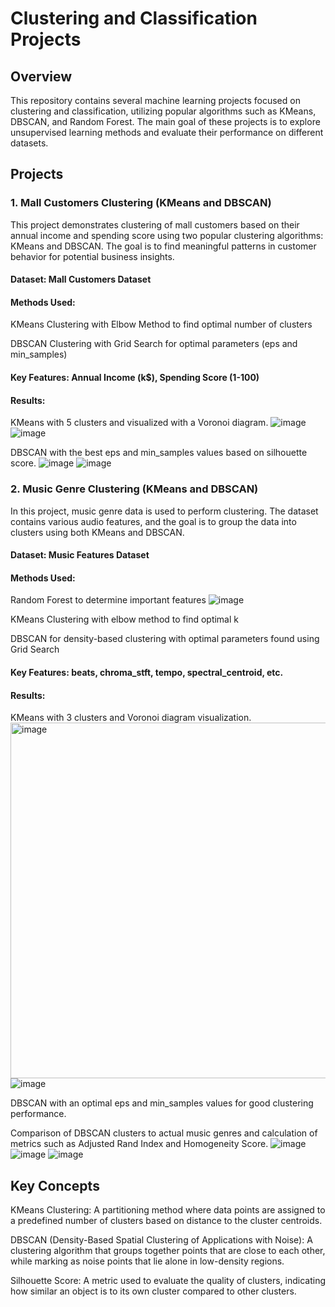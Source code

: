# Clustering and Classification Projects
## Overview
This repository contains several machine learning projects focused on clustering and classification, utilizing popular algorithms such as KMeans, DBSCAN, and Random Forest. The main goal of these projects is to explore unsupervised learning methods and evaluate their performance on different datasets.

## Projects
 ### 1. Mall Customers Clustering (KMeans and DBSCAN)
This project demonstrates clustering of mall customers based on their annual income and spending score using two popular clustering algorithms: KMeans and DBSCAN. The goal is to find meaningful patterns in customer behavior for potential business insights.

#### Dataset: Mall Customers Dataset

#### Methods Used:

KMeans Clustering with Elbow Method to find optimal number of clusters

DBSCAN Clustering with Grid Search for optimal parameters (eps and min_samples)

#### Key Features: Annual Income (k$), Spending Score (1-100)

#### Results:

KMeans with 5 clusters and visualized with a Voronoi diagram.
![image](https://github.com/user-attachments/assets/0967b3b8-3566-42c8-adc4-e17e5882a0fc)
![image](https://github.com/user-attachments/assets/bba54a85-9839-4af0-bddb-6cc3da042d3e)

DBSCAN with the best eps and min_samples values based on silhouette score.
![image](https://github.com/user-attachments/assets/293e9251-311e-443c-adc3-05c8c487a1a7)
![image](https://github.com/user-attachments/assets/964a3c21-efce-410e-9c9e-393a0cc2a494)


### 2. Music Genre Clustering (KMeans and DBSCAN)
In this project, music genre data is used to perform clustering. The dataset contains various audio features, and the goal is to group the data into clusters using both KMeans and DBSCAN.

#### Dataset: Music Features Dataset

 #### Methods Used:

Random Forest to determine important features
![image](https://github.com/user-attachments/assets/f85db41c-5bd8-44d6-99b1-ae0e899db461)

KMeans Clustering with elbow method to find optimal k

DBSCAN for density-based clustering with optimal parameters found using Grid Search

#### Key Features: beats, chroma_stft, tempo, spectral_centroid, etc.

#### Results:

KMeans with 3 clusters and Voronoi diagram visualization.
<img width="569" alt="image" src="https://github.com/user-attachments/assets/72afaf91-9b89-4339-bd7c-294a0362e880" />
![image](https://github.com/user-attachments/assets/f5581e27-9e51-460a-bbe1-527e38a4c845)

DBSCAN with an optimal eps and min_samples values for good clustering performance.

Comparison of DBSCAN clusters to actual music genres and calculation of metrics such as Adjusted Rand Index and Homogeneity Score.
![image](https://github.com/user-attachments/assets/f17a2959-7d9a-46fd-80c7-c4af00b3d175)
![image](https://github.com/user-attachments/assets/90d728c7-668d-4bfb-b81d-f4dc19757f1e)
![image](https://github.com/user-attachments/assets/b0230087-615b-4271-b98d-ccbbae2a8e7d)


## Key Concepts
KMeans Clustering: A partitioning method where data points are assigned to a predefined number of clusters based on distance to the cluster centroids.

DBSCAN (Density-Based Spatial Clustering of Applications with Noise): A clustering algorithm that groups together points that are close to each other, while marking as noise points that lie alone in low-density regions.

Silhouette Score: A metric used to evaluate the quality of clusters, indicating how similar an object is to its own cluster compared to other clusters.
